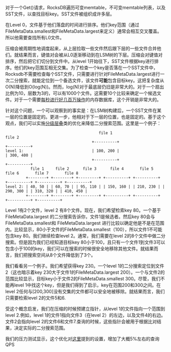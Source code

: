 对于一个Get()请求，RocksDB遍历可变memtable，不可变memtable列表，以及SST文件，以查找目标key。SST文件被组织成许多层。

在Level 0，文件基于他们落盘的时间进行排序。他们key范围（通过FileMetaData.smallest和FileMetaData.largest来定义）通常会相互交叉覆盖。所以他需要查找所有L0文件。

压缩会被周期性地调度起来，从上层捡取一些文件然后跟下层的一些文件合并他们。就结果而言，键值对会被从L0逐渐移动到在LSM树的下层。压缩会对键值对排序，然后把它们切分到文件中。从level 1开始往下，SST文件根据key进行排序。他们的key范围互相无交集。为了检查一个key是否落在一个SST文件中，Rocksdb不需要检查每个SST文件，只需要进行针对FileMetaData.largest进行一次二分搜索，就能定位到一个备选文件，该文件**可能**包含目标key。这把复杂度从O(N)降低到O(log(N))。然而，log(N)对于最底层仍旧是非常大的。对于一个扇出比例为10，层数为3的，可以有1000个文件。这需要10个比较来确定一个候选文件。对于一个需要[每秒进行好几百万操作](https://rocksdb.org.cn/doc/RocksDB-In-Memory-Workload-Performance-Benchmarks.html)的内存数据库，这个开销是非常大的。

针对这个问题，一个可以观察到的事实是：在LSM树构建后，一个SST文件在某一层的位置是固定的。更进一步，他相对于下一层的位置，也是固定的。基于这个观点，我们可以实施[分级层叠](http://en.wikipedia.org/wiki/Fractional_cascading)类的优化来降低二分搜索范围。这里是一个例子：

```
                                         file 1                                          file 2
                                      +----------+                                    +----------+
level 1:                              | 100, 200 |                                    | 300, 400 |
                                      +----------+                                    +----------+
           file 1     file 2      file 3      file 4       file 5       file 6       file 7       file 8
         +--------+ +--------+ +---------+ +----------+ +----------+ +----------+ +----------+ +----------+
level 2: | 40, 50 | | 60, 70 | | 95, 110 | | 150, 160 | | 210, 230 | | 290, 300 | | 310, 320 | | 410, 450 |
         +--------+ +--------+ +---------+ +----------+ +----------+ +----------+ +----------+ 
```

Level 1有2个文件，level 2 有8个文件。现在，我们希望检索key 80。一个基于FileMetaData.largest 的二分搜索告诉你，文件1是候选者。然后key 80会与FileMetaData.smallest和 FileMetaData.largest 进行比较以确定他是不是在范围内。比较显示，80小于文件的FileMetaData.smallest（100），所以文件1不可能包含key 80。我们继续检查level 2。通常，我们需要在level 2的8个文件中做二分搜索。但是因为我们已经知道目标key 80小于100，且只有一个文件1到文件3可以包含小于100的key，我们可以在搜索的时候很安全地移除其他文件。就结果而言，我们把搜索空间从8个文件降低到了3个。

我们看看另一个例子。我们希望获得key 230。一个level 1的二分搜索定位到文件2（这也暗示着key 230大于文件1的FileMetaData.largest 200）。一个与文件2的范围比较显示，目标key小于文件2的FileMetaData.smallest 300。尽管，我们不能再level 1中找这个key，但是我们得到了启示，key在范围200和300之间。在level 2任何与[200,300]没有交集的文件都可以安全地被移除。就结果而言，我们只需要检索level 2的文件5和6.

受这个概念启发，我们在压缩的时候预建立指针，从level 1的文件指向一个范围到level 2.例如，level 1的文件1指向文件3（在level 2）的左边，以及文件4的右边。文件2会指向level 2的文件6和文件7.查询的时候，这些指针会被用于根据比对结果，决定实际的二分搜索范围。

我们的压力测试显示，这个优化对[这里](https://rocksdb.org.cn/doc/RocksDB-In-Memory-Workload-Performance-Benchmarks.html)提到的设置，增加了大概5%左右的查询QPS


